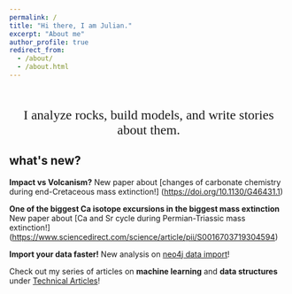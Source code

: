```yaml
---
permalink: /
title: "Hi there, I am Julian."
excerpt: "About me"
author_profile: true
redirect_from:
  - /about/
  - /about.html
---
```

<p style="font-family:consolas;font-size:24px;text-align:center">
         <br>
         I analyze rocks, build models, and write stories about them.
         <br>
</p>

what's new?
------
**Impact vs Volcanism?** New paper about [changes of carbonate chemistry during end-Cretaceous mass extinction!] (https://doi.org/10.1130/G46431.1)

**One of the biggest Ca isotope excursions in the biggest mass extinction** New paper about [Ca and Sr cycle during Permian-Triassic mass extinction!] (https://www.sciencedirect.com/science/article/pii/S0016703719304594)

**Import your data faster!** New analysis on [neo4j data import](https://julianwangnwu.github.io/posts/2019/06/import-neo4j/)!

Check out my series of articles on **machine learning** and **data structures** under [Technical Articles](https://julianwangnwu.github.io/year-archive/)!
